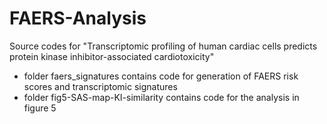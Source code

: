 # FAERS-Analysis
Source codes for "Transcriptomic profiling of human cardiac cells predicts protein kinase inhibitor-associated cardiotoxicity" 
 
- folder faers_signatures contains code for generation of FAERS risk scores and transcriptomic signatures
- folder fig5-SAS-map-KI-similarity contains code for the analysis in figure 5
 